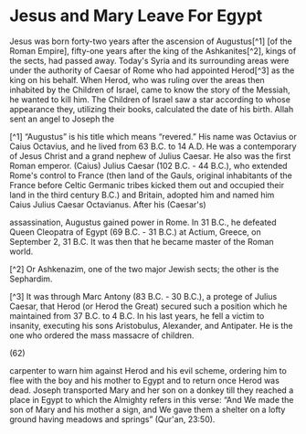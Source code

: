 Jesus and Mary Leave For Egypt
==============================

Jesus was born forty-two years after the ascension of Augustus[^1] [of
the Roman Empire], fifty-one years after the king of the Ashkanites[^2],
kings of the sects, had passed away. Today's Syria and its surrounding
areas were under the authority of Caesar of Rome who had appointed
Herod[^3] as the king on his behalf. When Herod, who was ruling over the
areas then inhabited by the Children of Israel, came to know the story
of the Messiah, he wanted to kill him. The Children of Israel saw a star
according to whose appearance they, utilizing their books, calculated
the date of his birth. Allah sent an angel to Joseph the

[^1] “Augustus” is his title which means “revered.” His name was
Octavius or Caius Octavius, and he lived from 63 B.C. to 14 A.D. He was
a contemporary of Jesus Christ and a grand nephew of Julius Caesar. He
also was the first Roman emperor. (Caius) Julius Caesar (102 B.C. - 44
B.C.), who extended Rome's control to France (then land of the Gauls,
original inhabitants of the France before Celtic Germanic tribes kicked
them out and occupied their land in the third century B.C.) and Britain,
adopted him and named him Caius Julius Caesar Octavianus. After his
(Caesar's)

assassination, Augustus gained power in Rome. In 31 B.C., he defeated
Queen Cleopatra of Egypt (69 B.C. - 31 B.C.) at Actium, Greece, on
September 2, 31 B.C. It was then that he became master of the Roman
world.

[^2] Or Ashkenazim, one of the two major Jewish sects; the other is the
Sephardim.

[^3] It was through Marc Antony (83 B.C. - 30 B.C.), a protege of Julius
Caesar, that Herod (or Herod the Great) secured such a position which he
maintained from 37 B.C. to 4 B.C. In his last years, he fell a victim to
insanity, executing his sons Aristobulus, Alexander, and Antipater. He
is the one who ordered the mass massacre of children.

(62)

carpenter to warn him against Herod and his evil scheme, ordering him
to flee with the boy and his mother to Egypt and to return once Herod
was dead. Joseph transported Mary and her son on a donkey till they
reached a place in Egypt to which the Almighty refers in this verse:
“And We made the son of Mary and his mother a sign, and We gave them a
shelter on a lofty ground having meadows and springs” (Qur'an, 23:50).


